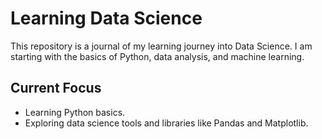 # Learning Data Science

This repository is a journal of my learning journey into Data Science.
I am starting with the basics of Python, data analysis, and machine learning.

## Current Focus
- Learning Python basics.
- Exploring data science tools and libraries like Pandas and Matplotlib.
